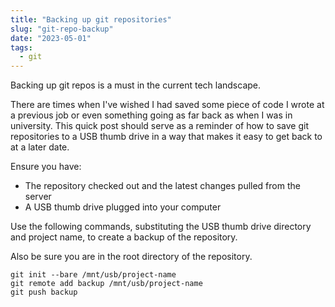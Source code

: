 ```yaml
---
title: "Backing up git repositories"
slug: "git-repo-backup"
date: "2023-05-01"
tags:
  - git
---
```


Backing up git repos is a must in the current tech landscape.

<!--more-->

There are times when I've wished I had saved some piece of code I wrote at a previous job or even something going as far back as when I was in university. This quick post should serve as a reminder of how to save git repositories to a USB thumb drive in a way that makes it easy to get back to at a later date.

Ensure you have:

- The repository checked out and the latest changes pulled from the server
- A USB thumb drive plugged into your computer

Use the following commands, substituting the USB thumb drive directory and project name, to create a backup of the repository.

Also be sure you are in the root directory of the repository.

```text
git init --bare /mnt/usb/project-name
git remote add backup /mnt/usb/project-name
git push backup
```

